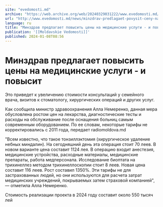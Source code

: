 ```yaml
---
site: "evedomosti.md"
archive: "https://web.archive.org/web/20240329031222/www.evedomosti.md/news/minzdrav-predlagaet-povysit-ceny-na-medicinskie-uslugi-i-pov"
url: "http://www.evedomosti.md/news/minzdrav-predlagaet-povysit-ceny-na-medicinskie-uslugi-i-pov"
language: ru
title: "Минздрав предлагает повысить цены на медицинские услуги - и повысит"
publication: '[[Moldavskie Vedomosti]]'
published: 2024-01-08T08:56
---
```


# Минздрав предлагает повысить цены на медицинские услуги - и повысит

Это приведет к увеличению стоимости консультаций у семейного врача, визитов к стоматологу, хирургических операций и других услуг.

Как сообщила министр здравоохранения Алла Немеренко, данная мера обусловлена ростом цен на лекарства, диагностические тесты и расходы на обслуживание после оснащения больниц самым современным оборудованием. По ее словам, некоторые тарифы не корректировались с 2011 года, передает radiomoldova.md

"Всем известно, что такое тонзиллэктомия (хирургическое удаление небных миндалин). На сегодняшний день эта операция стоит 70 леев. В новом варианте цена составит 1124 лея. В операцию входит анестезия, медицинские устройства, расходные материалы, медицинские препараты, работа медперсонала. Исследование биоптата на трихинеллез методом трихинеллоскопии стоит 8 леев. Новая цена составит 116 леев. Рост составил 1350%. Эти тарифы не для застрахованных людей, но они используются для расчета затрат медицинских учреждений, покрываемых затем страховой компанией", — отметила Алла Немеренко.

Стоимость реализации проекта в 2024 году составит около 550 тысяч лей